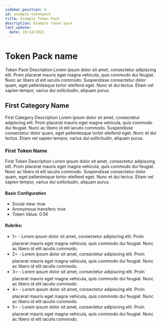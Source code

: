 ```yaml
---
sidebar_position: 6
id: example-tokenpack
title: Example Token Pack
description: Example token pack
last_update:
  date: 10/14/2022
---
```


# Token Pack name

Token Pack Description Lorem ipsum dolor sit amet, consectetur adipiscing elit. Proin placerat mauris eget magna vehicula, quis commodo dui feugiat. Nunc ac libero id elit iaculis commodo. Suspendisse consectetur dolor quam, eget pellentesque tortor eleifend eget. Nunc et dui lectus. Etiam vel sapien tempor, varius dui sollicitudin, aliquam purus.

## First Category Name

First Category Description Lorem ipsum dolor sit amet, consectetur adipiscing elit. Proin placerat mauris eget magna vehicula, quis commodo dui feugiat. Nunc ac libero id elit iaculis commodo. Suspendisse consectetur dolor quam, eget pellentesque tortor eleifend eget. Nunc et dui lectus. Etiam vel sapien tempor, varius dui sollicitudin, aliquam purus.

### First Token Name

First Token Description Lorem ipsum dolor sit amet, consectetur adipiscing elit. Proin placerat mauris eget magna vehicula, quis commodo dui feugiat. Nunc ac libero id elit iaculis commodo. Suspendisse consectetur dolor quam, eget pellentesque tortor eleifend eget. Nunc et dui lectus. Etiam vel sapien tempor, varius dui sollicitudin, aliquam purus.

#### Basic Configuration

- Social view: true
- Anonymous transfers: true
- Token Value: 0.5€

#### Rubriks:

- 1⭐ - Lorem ipsum dolor sit amet, consectetur adipiscing elit. Proin placerat mauris eget magna vehicula, quis commodo dui feugiat. Nunc ac libero id elit iaculis commodo.
- 2⭐ - Lorem ipsum dolor sit amet, consectetur adipiscing elit. Proin placerat mauris eget magna vehicula, quis commodo dui feugiat. Nunc ac libero id elit iaculis commodo.
- 3⭐ - Lorem ipsum dolor sit amet, consectetur adipiscing elit. Proin placerat mauris eget magna vehicula, quis commodo dui feugiat. Nunc ac libero id elit iaculis commodo.
- 4⭐ - Lorem ipsum dolor sit amet, consectetur adipiscing elit. Proin placerat mauris eget magna vehicula, quis commodo dui feugiat. Nunc ac libero id elit iaculis commodo.
- 5⭐ - Lorem ipsum dolor sit amet, consectetur adipiscing elit. Proin placerat mauris eget magna vehicula, quis commodo dui feugiat. Nunc ac libero id elit iaculis commodo.
